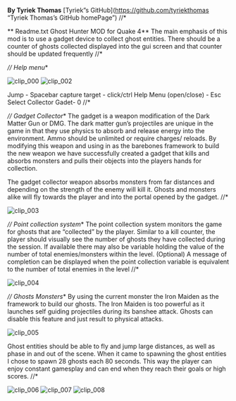 ﻿**By Tyriek Thomas**
[Tyriek”s GitHub](https://github.com/tyriekthomas  “Tyriek Thomas’s GitHub homePage”)
//*


** Readme.txt Ghost Hunter MOD for Quake 4**
The main emphasis of this mod is to use a gadget device to collect ghost entities. There should be a counter of ghosts collected displayed into the gui screen and that counter should be updated frequently
//*


**//* Help menu**

![clip_000](https://github.com/user-attachments/assets/6e854498-1000-4787-ad6d-9039bb64b56d)
![clip_002](https://github.com/user-attachments/assets/bbdb43c9-584f-48c8-a3cc-4afd625d9aee)

Jump - Spacebar 			capture target - click/ctrl
Help Menu (open/close) - Esc   		Select Collector Gadet- 0
//*


**//* Gadget Collector**
The gadget is a weapon modification of the Dark Matter Gun or DMG. The dark matter gun’s projectiles are unique in the game in that they use physics to absorb and release energy into the environment. 
Ammo should be unlimited or require charges/ reloads.
By modifying this weapon and using in as the barebones framework to build the new weapon we have successfully created a gadget that kills and absorbs monsters and pulls their objects into the players hands for collection.


The gadget collector  weapon absorbs monsters from far distances and depending on the strength of the enemy will kill it. Ghosts and monsters alike will fly towards the player and into the portal opened by the gadget. 
//*

![clip_003](https://github.com/user-attachments/assets/7c4cc762-e384-4f7e-b426-bf8b4bedea84)


**//* Point collection system**
The point collection system monitors the game for ghosts that are “collected” by the player. Similar to a kill counter, the player should visually see the number of ghosts they have collected during the session. If available there may also be variable holding the value of the number of total enemies/monsters within the level. (Optional) A message of completion can be displayed when the point collection variable is equivalent to the number of total enemies in the level
//*

![clip_004](https://github.com/user-attachments/assets/cb553772-9bce-479f-8d76-f5a11628f8cd)


**//* Ghosts Monsters**
By using the current monster the Iron Maiden as the framework to build our ghosts. The Iron Maiden is too powerful as it launches self guiding projectiles during its banshee attack. Ghosts can disable this feature and just result to physical attacks.

![clip_005](https://github.com/user-attachments/assets/0269cc9c-f4af-4da0-8dcc-8866e135f36e)


Ghost entities should be able to fly and jump large distances, as well as phase in and out of the scene.
When it came to spawning the ghost entities I chose to spawn 28 ghosts each 80 seconds. This way the player can enjoy constant gamesplay and can end when they reach their goals or high scores.
//*

![clip_006](https://github.com/user-attachments/assets/5569e99c-7935-40d2-96df-b74acf56df60)
![clip_007](https://github.com/user-attachments/assets/20fd9339-cfea-4b5c-8eba-d013973f86d6)
![clip_008](https://github.com/user-attachments/assets/7cfbc529-2e46-4c2e-87a9-a575cc48557b)
